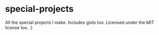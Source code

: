 # special-projects
All the special projects I make. Includes gists too. Licensed under the MIT license too. :)
